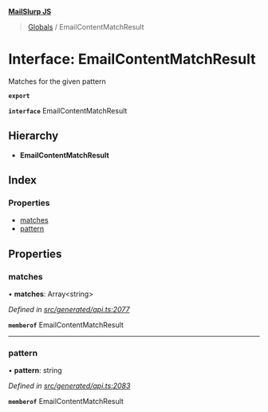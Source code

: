 **[MailSlurp JS](../README.md)**

> [Globals](../README.md) / EmailContentMatchResult

# Interface: EmailContentMatchResult

Matches for the given pattern

**`export`** 

**`interface`** EmailContentMatchResult

## Hierarchy

* **EmailContentMatchResult**

## Index

### Properties

* [matches](emailcontentmatchresult.md#matches)
* [pattern](emailcontentmatchresult.md#pattern)

## Properties

### matches

•  **matches**: Array\<string>

*Defined in [src/generated/api.ts:2077](https://github.com/mailslurp/mailslurp-client/blob/ad6aa3d/src/generated/api.ts#L2077)*

**`memberof`** EmailContentMatchResult

___

### pattern

•  **pattern**: string

*Defined in [src/generated/api.ts:2083](https://github.com/mailslurp/mailslurp-client/blob/ad6aa3d/src/generated/api.ts#L2083)*

**`memberof`** EmailContentMatchResult
